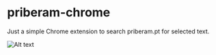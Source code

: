priberam-chrome
===============

Just a simple Chrome extension to search priberam.pt for selected text.

![Alt text](https://raw.github.com/rfer/priberam-chrome/master/img/ss.png)


